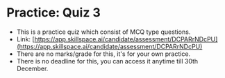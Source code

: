 # Practice: Quiz 3

* This is a practice quiz which consist of MCQ type questions.
* Link: [https://app.skillspace.ai/candidate/assessment/DCPARrNDcPU](https://app.skillspace.ai/candidate/assessment/DCPARrNDcPU)
* There are no marks/grade for this, it's for your own practice.
* There is no deadline for this, you can access it anytime till 30th December.
